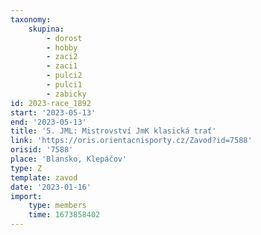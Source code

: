 ```yaml
---
taxonomy:
    skupina:
        - dorost
        - hobby
        - zaci2
        - zaci1
        - pulci2
        - pulci1
        - zabicky
id: 2023-race_1892
start: '2023-05-13'
end: '2023-05-13'
title: '5. JML: Mistrovství JmK klasická trať'
link: 'https://oris.orientacnisporty.cz/Zavod?id=7588'
orisid: '7588'
place: 'Blansko, Klepáčov'
type: Z
template: zavod
date: '2023-01-16'
import:
    type: members
    time: 1673858402
---
```



